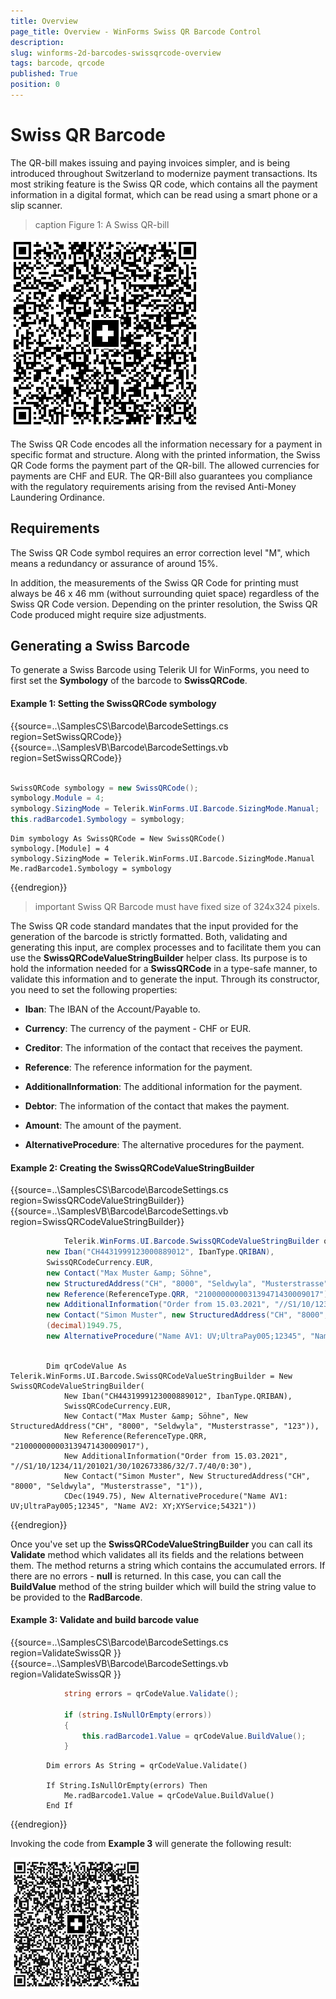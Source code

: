 ```yaml
---
title: Overview
page_title: Overview - WinForms Swiss QR Barcode Control
description:  
slug: winforms-2d-barcodes-swissqrcode-overview 
tags: barcode, qrcode
published: True
position: 0 
---
```


# Swiss QR Barcode

The QR-bill makes issuing and paying invoices simpler, and is being introduced throughout Switzerland to modernize payment transactions. Its most striking feature is the Swiss QR code, which contains all the payment information in a digital format, which can be read using a smart phone or a slip scanner.

>caption Figure 1: A Swiss QR-bill

![winforms-2d-barcodes-swissqrcode-overview 001](images/winforms-2d-barcodes-swissqrcode-overview001.png)

The Swiss QR Code encodes all the information necessary for a payment in specific format and structure. Along with the printed information, the Swiss QR Code forms the payment part of the QR-bill. The allowed currencies for payments are CHF and EUR. The QR-Bill also guarantees you compliance with the regulatory requirements arising from the revised Anti-Money Laundering Ordinance.

## Requirements

The Swiss QR Code symbol requires an error correction level "M", which means a redundancy or assurance of around 15%.

In addition, the measurements of the Swiss QR Code for printing must always be 46 x 46 mm (without surrounding quiet space) regardless of the Swiss QR Code version. Depending on the printer resolution, the Swiss QR Code produced might require size adjustments.

## Generating a Swiss Barcode

To generate a Swiss Barcode using Telerik UI for WinForms, you need to first set the **Symbology** of the barcode to **SwissQRCode**.

#### Example 1: Setting the SwissQRCode symbology

{{source=..\SamplesCS\Barcode\BarcodeSettings.cs region=SetSwissQRCode}} 
{{source=..\SamplesVB\Barcode\BarcodeSettings.vb region=SetSwissQRCode}}

````C#

SwissQRCode symbology = new SwissQRCode();
symbology.Module = 4;
symbology.SizingMode = Telerik.WinForms.UI.Barcode.SizingMode.Manual;
this.radBarcode1.Symbology = symbology;       

````
````VB.NET
Dim symbology As SwissQRCode = New SwissQRCode()
symbology.[Module] = 4
symbology.SizingMode = Telerik.WinForms.UI.Barcode.SizingMode.Manual
Me.radBarcode1.Symbology = symbology

```` 
{{endregion}}

>important Swiss QR Barcode must have fixed size of 324x324 pixels.

The Swiss QR code standard mandates that the input provided for the generation of the barcode is strictly formatted. Both, validating and generating this input, are complex processes and to facilitate them you can use the **SwissQRCodeValueStringBuilder** helper class. Its purpose is to hold the information needed for a **SwissQRCode** in a type-safe manner, to validate this information and to generate the input. Through its constructor, you need to set the following properties:

* **Iban**: The IBAN of the Account/Payable to.

* **Currency**: The currency of the payment - CHF or EUR.

* **Creditor**: The information of the contact that receives the payment.

* **Reference**: The reference information for the payment.

* **AdditionalInformation**: The additional information for the payment.

* **Debtor**: The information of the contact that makes the payment.

* **Amount**: The amount of the payment.

* **AlternativeProcedure**: The alternative procedures for the payment.

#### Example 2: Creating the SwissQRCodeValueStringBuilder

{{source=..\SamplesCS\Barcode\BarcodeSettings.cs region=SwissQRCodeValueStringBuilder}} 
{{source=..\SamplesVB\Barcode\BarcodeSettings.vb region=SwissQRCodeValueStringBuilder}}

````C#
            Telerik.WinForms.UI.Barcode.SwissQRCodeValueStringBuilder qrCodeValue = new SwissQRCodeValueStringBuilder(
        new Iban("CH4431999123000889012", IbanType.QRIBAN),
        SwissQRCodeCurrency.EUR,
        new Contact("Max Muster &amp; Söhne",
        new StructuredAddress("CH", "8000", "Seldwyla", "Musterstrasse", "123")),
        new Reference(ReferenceType.QRR, "210000000003139471430009017"),
        new AdditionalInformation("Order from 15.03.2021", "//S1/10/1234/11/201021/30/102673386/32/7.7/40/0:30"),
        new Contact("Simon Muster", new StructuredAddress("CH", "8000", "Seldwyla", "Musterstrasse", "1")),
        (decimal)1949.75,
        new AlternativeProcedure("Name AV1: UV;UltraPay005;12345", "Name AV2: XY;XYService;54321"));
     

````
````VB.NET
        Dim qrCodeValue As Telerik.WinForms.UI.Barcode.SwissQRCodeValueStringBuilder = New SwissQRCodeValueStringBuilder(
            New Iban("CH4431999123000889012", IbanType.QRIBAN),
            SwissQRCodeCurrency.EUR,
            New Contact("Max Muster &amp; Söhne", New StructuredAddress("CH", "8000", "Seldwyla", "Musterstrasse", "123")),
            New Reference(ReferenceType.QRR, "210000000003139471430009017"),
            New AdditionalInformation("Order from 15.03.2021", "//S1/10/1234/11/201021/30/102673386/32/7.7/40/0:30"),
            New Contact("Simon Muster", New StructuredAddress("CH", "8000", "Seldwyla", "Musterstrasse", "1")),
            CDec(1949.75), New AlternativeProcedure("Name AV1: UV;UltraPay005;12345", "Name AV2: XY;XYService;54321"))

```` 
{{endregion}}

Once you've set up the **SwissQRCodeValueStringBuilder** you can call its **Validate** method which validates all its fields and the relations between them. The method returns a string which contains the accumulated errors. If there are no errors - **null** is returned. In this case, you can call the **BuildValue** method of the string builder which will build the string value to be provided to the **RadBarcode**.

#### Example 3: Validate and build barcode value

{{source=..\SamplesCS\Barcode\BarcodeSettings.cs region=ValidateSwissQR }} 
{{source=..\SamplesVB\Barcode\BarcodeSettings.vb region=ValidateSwissQR }}

````C#
            string errors = qrCodeValue.Validate();

            if (string.IsNullOrEmpty(errors))
            {
                this.radBarcode1.Value = qrCodeValue.BuildValue();
            }     

````
````VB.NET
        Dim errors As String = qrCodeValue.Validate()

        If String.IsNullOrEmpty(errors) Then
            Me.radBarcode1.Value = qrCodeValue.BuildValue()
        End If

```` 
{{endregion}}

Invoking the code from **Example 3** will generate the following result:

![winforms-2d-barcodes-swissqrcode-overview 002](images/winforms-2d-barcodes-swissqrcode-overview002.png)

 